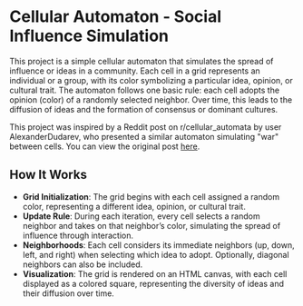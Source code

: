 # Cellular Automaton - Social Influence Simulation

This project is a simple cellular automaton that simulates the spread of influence or ideas in a community. Each cell in a grid represents an individual or a group, with its color symbolizing a particular idea, opinion, or cultural trait. The automaton follows one basic rule: each cell adopts the opinion (color) of a randomly selected neighbor. Over time, this leads to the diffusion of ideas and the formation of consensus or dominant cultures.

This project was inspired by a Reddit post on r/cellular_automata by user AlexanderDudarev, who presented a similar automaton simulating "war" between cells. You can view the original post [here](https://www.reddit.com/r/cellular_automata/comments/1bmicq6/a_simple_cellular_automaton_that_simulates_war/).

## How It Works

- **Grid Initialization**: The grid begins with each cell assigned a random color, representing a different idea, opinion, or cultural trait.
- **Update Rule**: During each iteration, every cell selects a random neighbor and takes on that neighbor’s color, simulating the spread of influence through interaction.
- **Neighborhoods**: Each cell considers its immediate neighbors (up, down, left, and right) when selecting which idea to adopt. Optionally, diagonal neighbors can also be included.
- **Visualization**: The grid is rendered on an HTML canvas, with each cell displayed as a colored square, representing the diversity of ideas and their diffusion over time.
